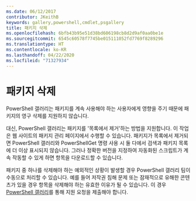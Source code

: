 ```yaml
---
ms.date: 06/12/2017
contributor: JKeithB
keywords: gallery,powershell,cmdlet,psgallery
title: 패키지 삭제
ms.openlocfilehash: 6bfb43b95e51d38bd606198cb8d2d9af0aa0be1e
ms.sourcegitcommit: 6545c60578f7745be015111052fd7769f8289296
ms.translationtype: HT
ms.contentlocale: ko-KR
ms.lasthandoff: 04/22/2020
ms.locfileid: "71327934"
---
```

# <a name="deleting-packages"></a>패키지 삭제

PowerShell 갤러리는 패키지를 계속 사용해야 하는 사용자에게 영향을 주기 때문에 패키지의 영구 삭제를 지원하지 않습니다.

대신, PowerShell 갤러리는 패키지를 '목록에서 제거'하는 방법을 지원합니다. 이 작업은 웹 사이트의 패키지 관리 페이지에서 수행할 수 있습니다.
패키지가 목록에서 제거되면 PowerShell 갤러리와 PowerShellGet 명령 사용 시 둘 다에서 검색과 패키지 목록에 더 이상 표시되지 않습니다.
그러나 정확한 버전을 지정하여 자동화된 스크립트가 계속 작동할 수 있게 하면 항목을 다운로드할 수 있습니다.

패키지 중 하나를 삭제해야 하는 예외적인 상황이 발생할 경우 PowerShell 갤러리 팀이 수동으로 처리할 수 있습니다.
예를 들어 저작권 침해 문제 또는 잠재적으로 유해한 콘텐츠가 있을 경우 항목을 삭제해야 하는 유효한 이유가 될 수 있습니다.
이 경우 [PowerShell 갤러리](https://www.PowerShellGallery.com)를 통해 지원 요청을 제출해야 합니다.
